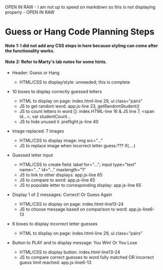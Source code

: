 OPEN IN RAW - I am not up to speed on markdown so this is not displaying properly - OPEN IN RAW

# Guess or Hang Code Planning Steps

#### Note 1: I did not add any CSS steps in here because styling can come after the functionality works.

#### Note 2: Refer to Marty's lab notes for some hints. 

* Header: Guess or Hang
	- HTML/CSS to display/style: unneeded; this is complete

* 10 boxes to display correctly guessed letters 
	- HTML to display on page: index.html-line 29, ui class=”pairs”
	- JS to get random word: app.js-line 23, getRandomStudent()
	- JS to count letters in word []: index.HTML-line 16 & JS line 7, <span id…>, var studentCount…
	- JS to hide unused li: preflight.js-line 40

* Image replaced: 7 images
	- HTML/CSS to display image: img src="..."
	- JS to replace image when incorrect letter guess:??? if(....)

* Guessed letter input
	- HTML/CSS to create field: label for="..."; 
	    input type="text" name="..." id="..." maxlength="1"
	- JS to link to other displays: app.js-line 65
	- JS to compare to word: app.js-line 65
	- JS to populate letter to corresponding display: app.js-line 65

* Display 1 of 2 messages: Correct! Or Guess Again
	- HTML/CSS to display on page: index.html-line13-24
	- JS to choose message based on comparison to word: app.js-line6-13

* 6 boxes to display incorrect letter guesses
	- HTML to display on page: index.html-line 29, ui class=”pairs”

* Button to PLAY and to display message: You Win! Or You Lose
	- HTML/CSS to display button: index.html-line13-24
	- JS to compare correct guesses to word fully matched OR incorrect guess limit reached:
	     app.js-line6-13

